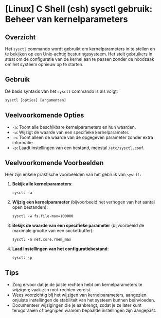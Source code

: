 # [Linux] C Shell (csh) sysctl gebruik: Beheer van kernelparameters

## Overzicht
Het `sysctl` commando wordt gebruikt om kernelparameters in te stellen en te bekijken op een Unix-achtig besturingssysteem. Het stelt gebruikers in staat om de configuratie van de kernel aan te passen zonder de noodzaak om het systeem opnieuw op te starten.

## Gebruik
De basis syntaxis van het `sysctl` commando is als volgt:

```csh
sysctl [opties] [argumenten]
```

## Veelvoorkomende Opties
- `-a`: Toont alle beschikbare kernelparameters en hun waarden.
- `-w`: Wijzigt de waarde van een specifieke kernelparameter.
- `-n`: Toont alleen de waarde van de opgegeven parameter zonder extra informatie.
- `-p`: Laadt instellingen van een bestand, meestal `/etc/sysctl.conf`.

## Veelvoorkomende Voorbeelden
Hier zijn enkele praktische voorbeelden van het gebruik van `sysctl`:

1. **Bekijk alle kernelparameters**:
   ```csh
   sysctl -a
   ```

2. **Wijzig een kernelparameter** (bijvoorbeeld het verhogen van het aantal open bestanden):
   ```csh
   sysctl -w fs.file-max=100000
   ```

3. **Bekijk de waarde van een specifieke parameter** (bijvoorbeeld de maximale grootte van een socketbuffer):
   ```csh
   sysctl -n net.core.rmem_max
   ```

4. **Laad instellingen van het configuratiebestand**:
   ```csh
   sysctl -p
   ```

## Tips
- Zorg ervoor dat je de juiste rechten hebt om kernelparameters te wijzigen; vaak zijn root-rechten vereist.
- Wees voorzichtig bij het wijzigen van kernelparameters, aangezien onjuiste instellingen de stabiliteit van het systeem kunnen beïnvloeden.
- Documenteer wijzigingen die je aanbrengt, zodat je ze later kunt terugdraaien of begrijpen waarom bepaalde instellingen zijn aangepast.